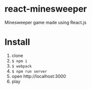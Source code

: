 # react-minesweeper
Minesweeper game made using React.js

# Install
1. clone
2. `$ npm i`
3. `$ webpack`
4. `$ npm run server`
5. open http://localhost:3000
6. play
